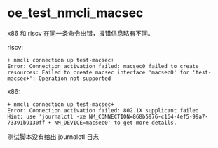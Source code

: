 # oe_test_nmcli_macsec

x86 和 riscv 在同一条命令出错，报错信息略有不同。

riscv:

```
+ nmcli connection up test-macsec+
Error: Connection activation failed: macsec0 failed to create resources: Failed to create macsec interface 'macsec0' for 'test-macsec+': Operation not supported
```

x86:

```
+ nmcli connection up test-macsec+
Error: Connection activation failed: 802.1X supplicant failed
Hint: use 'journalctl -xe NM_CONNECTION=868b5976-c164-4ef5-99a7-73391b9130ff + NM_DEVICE=macsec0' to get more details.
```
测试脚本没有给出 journalctl 日志

